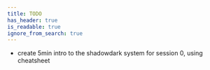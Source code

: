 ```yaml
---
title: TODO
has_header: true
is_readable: true
ignore_from_search: true
---
```


- create 5min intro to the shadowdark system for session 0, using cheatsheet